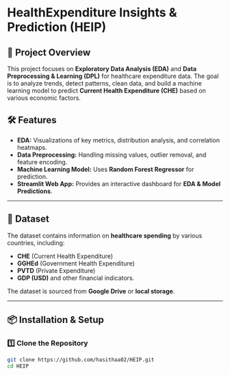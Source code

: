 # HealthExpenditure Insights & Prediction (HEIP)

## 📌 Project Overview

This project focuses on **Exploratory Data Analysis (EDA)** and **Data Preprocessing & Learning (DPL)** for healthcare expenditure data. The goal is to analyze trends, detect patterns, clean data, and build a machine learning model to predict **Current Health Expenditure (CHE)** based on various economic factors.

## 🛠 Features

- **EDA:** Visualizations of key metrics, distribution analysis, and correlation heatmaps.
- **Data Preprocessing:** Handling missing values, outlier removal, and feature encoding.
- **Machine Learning Model:** Uses **Random Forest Regressor** for prediction.
- **Streamlit Web App:** Provides an interactive dashboard for **EDA & Model Predictions**.

---

## 📂 Dataset

The dataset contains information on **healthcare spending** by various countries, including:
- **CHE** (Current Health Expenditure)
- **GGHEd** (Government Health Expenditure)
- **PVTD** (Private Expenditure)
- **GDP (USD)** and other financial indicators.

The dataset is sourced from **Google Drive** or **local storage**.

---

## 📦 Installation & Setup

### 1️⃣ Clone the Repository
```bash
git clone https://github.com/hasithaa02/HEIP.git
cd HEIP
